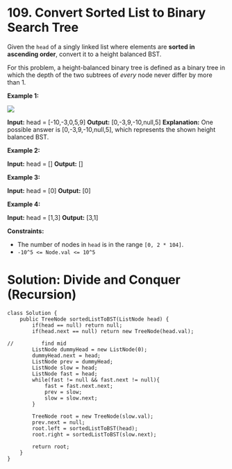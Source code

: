 # 109. Convert Sorted List to Binary Search Tree
Given the  `head`  of a singly linked list where elements are  **sorted in ascending order**, convert it to a height balanced BST.

For this problem, a height-balanced binary tree is defined as a binary tree in which the depth of the two subtrees of  _every_  node never differ by more than 1.

**Example 1:**

![](https://assets.leetcode.com/uploads/2020/08/17/linked.jpg)

**Input:** head = [-10,-3,0,5,9]
**Output:** [0,-3,9,-10,null,5]
**Explanation:** One possible answer is [0,-3,9,-10,null,5], which represents the shown height balanced BST.

**Example 2:**

**Input:** head = []
**Output:** []

**Example 3:**

**Input:** head = [0]
**Output:** [0]

**Example 4:**

**Input:** head = [1,3]
**Output:** [3,1]

**Constraints:**

-   The number of nodes in  `head`  is in the range  `[0, 2 * 104]`.
-   `-10^5 <= Node.val <= 10^5`

# Solution: Divide and Conquer (Recursion)
```
class Solution {
    public TreeNode sortedListToBST(ListNode head) {
        if(head == null) return null;
        if(head.next == null) return new TreeNode(head.val);
        
//         find mid
        ListNode dummyHead = new ListNode(0);
        dummyHead.next = head;
        ListNode prev = dummyHead;
        ListNode slow = head;
        ListNode fast = head;
        while(fast != null && fast.next != null){
            fast = fast.next.next;
            prev = slow;
            slow = slow.next;
        }
        
        TreeNode root = new TreeNode(slow.val);
        prev.next = null;
        root.left = sortedListToBST(head);
        root.right = sortedListToBST(slow.next);
        
        return root;
    }
}
```